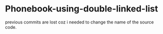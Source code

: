 # Phonebook-using-double-linked-list


previous commits are lost coz i needed to change the name of the source code.
